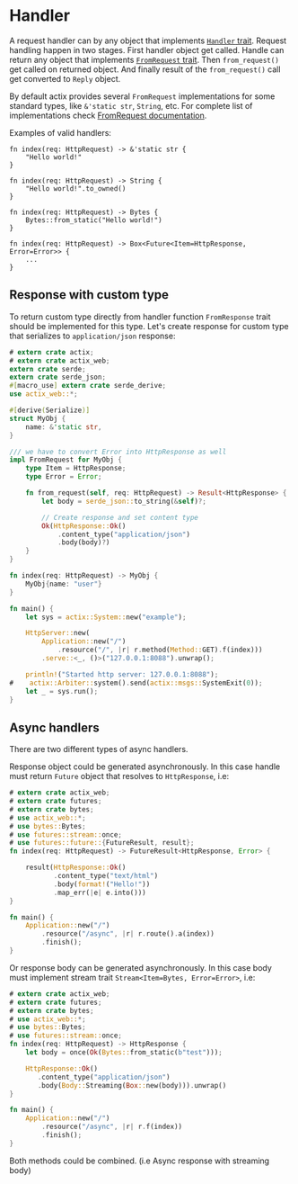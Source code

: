 # Handler

A request handler can by any object that implements
[`Handler` trait](../actix_web/dev/trait.Handler.html#implementors).
Request handling happen in two stages. First handler object get called. 
Handle can return any object that implements 
[`FromRequest` trait](../actix_web/trait.FromRequest.html#foreign-impls).
Then `from_request()` get called on returned object. And finally
result of the `from_request()` call get converted to `Reply` object.

By default actix provides several `FromRequest` implementations for some standard types, 
like `&'static str`, `String`, etc.
For complete list of implementations check 
[FromRequest documentation](../actix_web/trait.FromRequest.html#foreign-impls).

Examples of valid handlers:

```rust,ignore
fn index(req: HttpRequest) -> &'static str {
    "Hello world!"
}
```

```rust,ignore
fn index(req: HttpRequest) -> String {
    "Hello world!".to_owned()
}
```

```rust,ignore
fn index(req: HttpRequest) -> Bytes {
    Bytes::from_static("Hello world!")
}
```

```rust,ignore
fn index(req: HttpRequest) -> Box<Future<Item=HttpResponse, Error=Error>> {
    ...
}
```

## Response with custom type

To return custom type directly from handler function `FromResponse` trait should be 
implemented for this type. Let's create response for custom type that 
serializes to `application/json` response:

```rust
# extern crate actix;
# extern crate actix_web;
extern crate serde;
extern crate serde_json;
#[macro_use] extern crate serde_derive;
use actix_web::*;

#[derive(Serialize)]
struct MyObj {
    name: &'static str,
}

/// we have to convert Error into HttpResponse as well
impl FromRequest for MyObj {
    type Item = HttpResponse;
    type Error = Error;

    fn from_request(self, req: HttpRequest) -> Result<HttpResponse> {
        let body = serde_json::to_string(&self)?;

        // Create response and set content type
        Ok(HttpResponse::Ok()
            .content_type("application/json")
            .body(body)?)
    }
}

fn index(req: HttpRequest) -> MyObj {
    MyObj{name: "user"}
}

fn main() {
    let sys = actix::System::new("example");

    HttpServer::new(
        Application::new("/")
            .resource("/", |r| r.method(Method::GET).f(index)))
        .serve::<_, ()>("127.0.0.1:8088").unwrap();

    println!("Started http server: 127.0.0.1:8088");
#    actix::Arbiter::system().send(actix::msgs::SystemExit(0));
    let _ = sys.run();
}
```

## Async handlers

There are two different types of async handlers. 

Response object could be generated asynchronously. In this case handle must
return `Future` object that resolves to `HttpResponse`, i.e:

```rust
# extern crate actix_web;
# extern crate futures;
# extern crate bytes;
# use actix_web::*;
# use bytes::Bytes;
# use futures::stream::once;
# use futures::future::{FutureResult, result};
fn index(req: HttpRequest) -> FutureResult<HttpResponse, Error> {

    result(HttpResponse::Ok()
           .content_type("text/html")
           .body(format!("Hello!"))
           .map_err(|e| e.into()))
}

fn main() {
    Application::new("/")
        .resource("/async", |r| r.route().a(index))
        .finish();
}
```

Or response body can be generated asynchronously. In this case body
must implement stream trait `Stream<Item=Bytes, Error=Error>`, i.e:

```rust
# extern crate actix_web;
# extern crate futures;
# extern crate bytes;
# use actix_web::*;
# use bytes::Bytes;
# use futures::stream::once;
fn index(req: HttpRequest) -> HttpResponse {
    let body = once(Ok(Bytes::from_static(b"test")));

    HttpResponse::Ok()
       .content_type("application/json")
       .body(Body::Streaming(Box::new(body))).unwrap()
}

fn main() {
    Application::new("/")
        .resource("/async", |r| r.f(index))
        .finish();
}
```

Both methods could be combined. (i.e Async response with streaming body)
